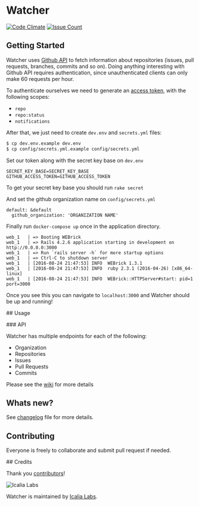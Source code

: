 # Watcher

[![Code Climate](https://codeclimate.com/github/IcaliaLabs/watcher/badges/gpa.svg)](https://codeclimate.com/github/IcaliaLabs/watcher)
[![Issue Count](https://codeclimate.com/github/IcaliaLabs/watcher/badges/issue_count.svg)](https://codeclimate.com/github/IcaliaLabs/watcher)

## Getting Started

Watcher uses [Github API](https://developer.github.com) to fetch information about repositories (issues, pull requests, branches, commits and so on). Doing anything interesting with Github API requires authentication, since unauthenticated clients can only make 60 requests per hour.

To authenticate ourselves we need to generate an [access token](https://developer.github.com/v3/oauth_authorizations/#create-a-new-authorization), with the following scopes:

- `repo`
- `repo:status`
- `notifications`

After that, we just need to create `dev.env` and `secrets.yml` files:

```bash
$ cp dev.env.example dev.env
$ cp config/secrets.yml.example config/secrets.yml
```

Set our token along with the secret key base on `dev.env`

```
SECRET_KEY_BASE=SECRET_KEY_BASE
GITHUB_ACCESS_TOKEN=GITHUB_ACCESS_TOKEN
```

To get your secret key base you should run `rake secret`

And set the github organization name on `config/secrets.yml`

```
default: &default
  github_organization: 'ORGANIZATION NAME'
```

Finally run `docker-compose up` once in the application directory.

```
web_1   | => Booting WEBrick
web_1   | => Rails 4.2.6 application starting in development on http://0.0.0.0:3000
web_1   | => Run `rails server -h` for more startup options
web_1   | => Ctrl-C to shutdown server
web_1   | [2016-08-24 21:47:53] INFO  WEBrick 1.3.1
web_1   | [2016-08-24 21:47:53] INFO  ruby 2.3.1 (2016-04-26) [x86_64-linux]
web_1   | [2016-08-24 21:47:53] INFO  WEBrick::HTTPServer#start: pid=1 port=3000
```

Once you see this you can navigate to `localhost:3000` and Watcher should be up and running!

## Usage

### API

Watcher has multiple endpoints for each of the following:

- Organization
- Repositories
- Issues
- Pull Requests
- Commits

Please see the [wiki](https://github.com/IcaliaLabs/watcher/wiki/API-Documentation) for more details

## Whats new?

See [changelog](https://github.com/IcaliaLabs/watcher/blob/master/CHANGELOG.md) file for more details.


## Contributing

Everyone is freely to collaborate and submit pull request if needed.


## Credits

Thank you [contributors](https://github.com/IcaliaLabs/watcher/graphs/contributors)!

![Icalia Labs](https://raw.githubusercontent.com/IcaliaLabs/kaishi/master/logo.png)

Watcher is maintained by [Icalia Labs](http://www.icalialabs.com/team).

